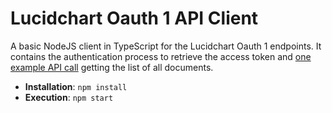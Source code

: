 # Lucidchart Oauth 1 API Client

A basic NodeJS client in TypeScript for the Lucidchart Oauth 1 endpoints. It contains the authentication process to retrieve the access token and [one example API call](/src/index.ts#L27) getting the list of all documents. 

- **Installation**: `npm install`
- **Execution**: `npm start` 
